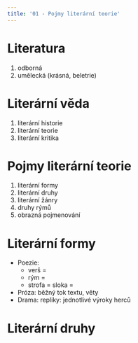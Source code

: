 ```yaml
---
title: '01 - Pojmy literární teorie'
---
```


# Literatura
1. odborná
2. umělecká (krásná, beletrie)

# Literární věda
1. literární historie
2. literární teorie
3. literární kritika

# Pojmy literární teorie
1. literární formy
2. literární druhy
3. literární žánry
4. druhy rýmů
5. obrazná pojmenování

# Literární formy
* Poezie:
  * verš = 
  * rým =
  * strofa = sloka = 
* Próza: běžný tok textu, věty
* Drama: repliky: jednotlivé výroky herců

# Literární druhy

